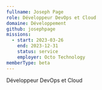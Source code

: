 ```yaml
---
fullname: Joseph Page
role: Développeur DevOps et Cloud
domaine: Développement
github: josephpage
missions:
  - start: 2023-03-26
    end: 2023-12-31
    status: service
    employer: Octo Technology
memberType: beta
---
```


Développeur DevOps et Cloud
